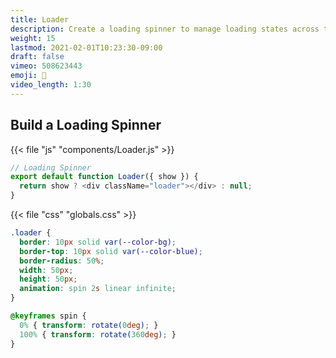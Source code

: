 ```yaml
---
title: Loader
description: Create a loading spinner to manage loading states across the app
weight: 15
lastmod: 2021-02-01T10:23:30-09:00
draft: false
vimeo: 508623443
emoji: 🔄
video_length: 1:30
---
```


## Build a Loading Spinner

{{< file "js" "components/Loader.js" >}}
```javascript
// Loading Spinner
export default function Loader({ show }) {
  return show ? <div className="loader"></div> : null;
}
```

{{< file "css" "globals.css" >}}
```css
.loader {
  border: 10px solid var(--color-bg); 
  border-top: 10px solid var(--color-blue); 
  border-radius: 50%;
  width: 50px;
  height: 50px;
  animation: spin 2s linear infinite;
}

@keyframes spin {
  0% { transform: rotate(0deg); }
  100% { transform: rotate(360deg); }
}
```